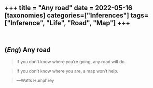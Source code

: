 +++
title = "Any road"
date = 2022-05-16
[taxonomies]
categories=["Inferences"]
tags=["Inference", "Life", "Road", "Map"]
+++
---
<br>

## (*Eng*) Any road

> If you don’t know where you’re going, any road will do.

> If you don’t know where you are, a map won’t help.

> —Watts Humphrey
